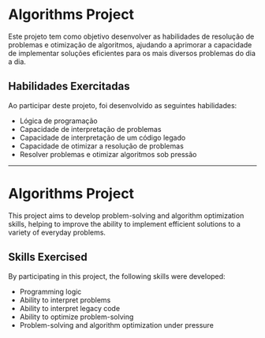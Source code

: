 # Algorithms Project

Este projeto tem como objetivo desenvolver as habilidades de resolução de problemas e otimização de algoritmos, ajudando a aprimorar a capacidade de implementar soluções eficientes para os mais diversos problemas do dia a dia.

## Habilidades Exercitadas

Ao participar deste projeto, foi desenvolvido as seguintes habilidades:

* Lógica de programação
* Capacidade de interpretação de problemas
* Capacidade de interpretação de um código legado
* Capacidade de otimizar a resolução de problemas
* Resolver problemas e otimizar algoritmos sob pressão

__________________________________________________________________________________________________________________________________________________________

# Algorithms Project

This project aims to develop problem-solving and algorithm optimization skills, helping to improve the ability to implement efficient solutions to a variety of everyday problems.

## Skills Exercised

By participating in this project, the following skills were developed:

* Programming logic
* Ability to interpret problems
* Ability to interpret legacy code
* Ability to optimize problem-solving
* Problem-solving and algorithm optimization under pressure
